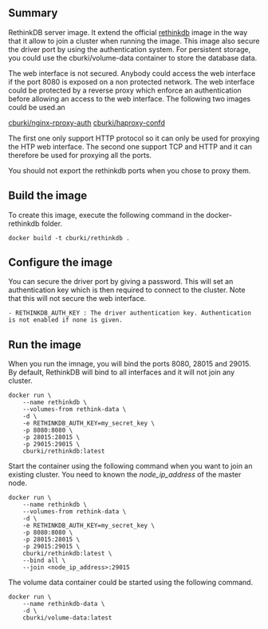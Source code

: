 Summary
-------

RethinkDB server image. It extend the official [rethinkdb](https://hub.docker.com/_/rethinkdb/) 
image in the way that it allow to join a cluster when running the image. This
image also secure the driver port by using the authentication system. For
persistent storage, you could use the cburki/volume-data container to store
the database data.

The web interface is not secured. Anybody could access the web interface if
the port 8080 is exposed on a non protected network. The web interface could
be protected by a reverse proxy which enforce an authentication before allowing
an access to the web interface. The following two images could be used.an

[cburki/nginx-rproxy-auth](https://hub.docker.com/r/cburki/nginx-rproxy-auth/)
[cburki/haproxy-confd](https://hub.docker.com/r/cburki/haproxy-confd/)

The first one only support HTTP protocol so it can only be used for proxying
the HTP web interface. The second one support TCP and HTTP and it can therefore
be used for proxying all the ports.

You should not export the rethinkdb ports when you chose to proxy them.


Build the image
---------------

To create this image, execute the following command in the docker-rethinkdb
folder.

    docker build -t cburki/rethinkdb .


Configure the image
-------------------

You can secure the driver port by giving a password. This will set an
authentication key which is then required to connect to the cluster. Note that
this will not secure the web interface.

    - RETHINKDB_AUTH_KEY : The driver authentication key. Authentication is not enabled if none is given.


Run the image
-------------

When you run the imnage, you will bind the ports 8080, 28015 and 29015. By
default, RethinkDB will bind to all interfaces and it will not join any
cluster.

    docker run \
        --name rethinkdb \
        --volumes-from rethink-data \
        -d \
        -e RETHINKDB_AUTH_KEY=my_secret_key \
        -p 8080:8080 \
        -p 28015:28015 \
        -p 29015:29015 \
        cburki/rethinkdb:latest

Start the container using the following command when you want to join an
existing cluster. You need to known the *node_ip_address* of the master
node.

    docker run \
        --name rethinkdb \
        --volumes-from rethink-data \
        -d \
        -e RETHINKDB_AUTH_KEY=my_secret_key \
        -p 8080:8080 \
        -p 28015:28015 \
        -p 29015:29015 \
        cburki/rethinkdb:latest \
        --bind all \
        --join <node_ip_address>:29015

The volume data container could be started using the following command.

    docker run \
        --name rethinkdb-data \
        -d \
        cburki/volume-data:latest

